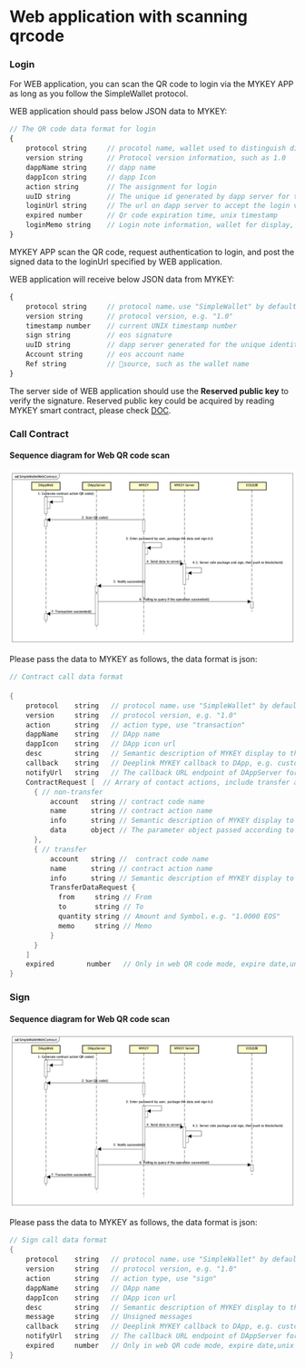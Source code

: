 # Web application with scanning qrcode

### Login

For WEB application, you can scan the QR code to login via the MYKEY APP as long as you follow the SimpleWallet protocol.

WEB application should pass below JSON data to MYKEY:

```javascript
// The QR code data format for login
{
    protocol string     // procotol name, wallet used to distinguish different protocols, this protocol is SimpleWallet
    version string      // Protocol version information, such as 1.0
    dappName string     // dapp name
    dappIcon string     // dapp Icon
    action string       // The assignment for login
    uuID string         // The unique id generated by dapp server for this login verification
    loginUrl string     // The url on dapp server to accept the login validation information
    expired number      // Qr code expiration time, unix timestamp
    loginMemo string    // Login note information, wallet for display, optional
}
```

MYKEY APP scan the QR code, request authentication to login, and post the signed data to the loginUrl specified by WEB application.

WEB application will receive below JSON data from MYKEY:

```javascript
{
    protocol string     // protocol name，use "SimpleWallet" by default
    version string      // protocol version, e.g. "1.0"
    timestamp number    // current UNIX timestamp number
    sign string         // eos signature
    uuID string         // dapp server generated for the unique identity in this login verification
    Account string      // eos account name
    Ref string          // source, such as the wallet name
}
```

The server side of WEB application should use the **Reserved public key** to verify the signature. Reserved public key could be acquired by reading MYKEY smart contract, please check [DOC](../../dive-into-mykey/mykey-on-eos.md#keys-in-table-keydata).

### Call Contract

#### Sequence diagram for Web QR code scan

![](../../.gitbook/assets/image.png)

Please pass the data to MYKEY as follows, the data format is json:

```java
// Contract call data format

{
    protocol    string   // protocol name，use "SimpleWallet" by default
    version     string   // protocol version, e.g. "1.0"
    action      string   // action type, use "transaction"
    dappName    string   // DApp name
    dappIcon    string   // DApp icon url
    desc        string   // Semantic description of MYKEY display to the user contract call
    callback    string   // Deeplink MYKEY callback to DApp, e.g. custom://custom.com/contract
    notifyUrl   string   // The callback URL endpoint of DAppServer for receive success notification from MYKEY
    ContractRequest [  // Arrary of contact actions, include transfer and non-transfer actions
      { // non-transfer
          account   string // contract code name
          name      string // contract action name
          info      string // Semantic description of MYKEY display to the user about this action
          data      object // The parameter object passed according to the contract abi definition e.g. {key1: value1, key2: value2 }
      },
      { // transfer
          account   string //  contract code name
          name      string // contract action name
          info      string // Semantic description of MYKEY display to the user about this action
          TransferDataRequest {
            from     string // From
            to       string // To
            quantity string // Amount and Symbol，e.g. "1.0000 EOS"
            memo     string // Memo
          }
      }
    ]
    expired        number   // Only in web QR code mode, expire date,unix timestamp
}
```

### Sign

#### Sequence diagram for Web QR code scan

![](../../.gitbook/assets/image%20%2810%29.png)

Please pass the data to MYKEY as follows, the data format is json:

```java
// Sign call data format
{
    protocol    string   // protocol name，use "SimpleWallet" by default
    version     string   // protocol version, e.g. "1.0"
    action      string   // action type, use "sign"
    dappName    string   // DApp name
    dappIcon    string   // DApp icon url
    desc        string   // Semantic description of MYKEY display to the user contract call
    message     string   // Unsigned messages
    callback    string   // Deeplink MYKEY callback to DApp, e.g. custom://custom.com/contract
    notifyUrl   string   // The callback URL endpoint of DAppServer for receive success notification from MYKEY
    expired     number   // Only in web QR code mode, expire date,unix timestamp
}
```


